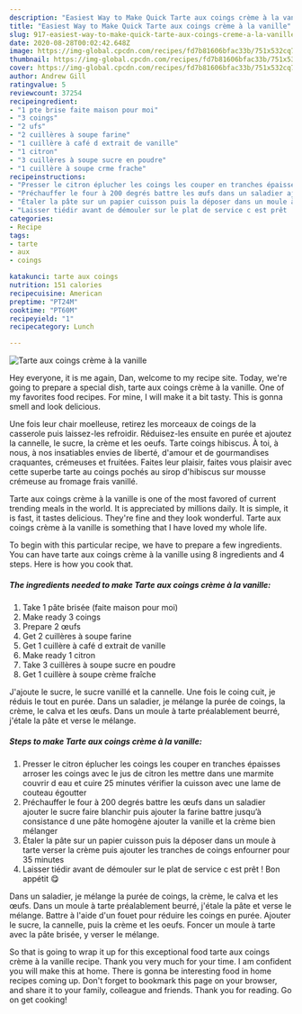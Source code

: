 ```yaml
---
description: "Easiest Way to Make Quick Tarte aux coings crème à la vanille"
title: "Easiest Way to Make Quick Tarte aux coings crème à la vanille"
slug: 917-easiest-way-to-make-quick-tarte-aux-coings-creme-a-la-vanille
date: 2020-08-28T00:02:42.648Z
image: https://img-global.cpcdn.com/recipes/fd7b81606bfac33b/751x532cq70/tarte-aux-coings-creme-a-la-vanille-photo-principale-de-la-recette.jpg
thumbnail: https://img-global.cpcdn.com/recipes/fd7b81606bfac33b/751x532cq70/tarte-aux-coings-creme-a-la-vanille-photo-principale-de-la-recette.jpg
cover: https://img-global.cpcdn.com/recipes/fd7b81606bfac33b/751x532cq70/tarte-aux-coings-creme-a-la-vanille-photo-principale-de-la-recette.jpg
author: Andrew Gill
ratingvalue: 5
reviewcount: 37254
recipeingredient:
- "1 pte brise faite maison pour moi"
- "3 coings"
- "2 ufs"
- "2 cuillères à soupe farine"
- "1 cuillère à café d extrait de vanille"
- "1 citron"
- "3 cuillères à soupe sucre en poudre"
- "1 cuillère à soupe crme frache"
recipeinstructions:
- "Presser le citron éplucher les coings les couper en tranches épaisses arroser les coings avec le jus de citron les mettre dans une marmite couvrir d eau et cuire 25 minutes vérifier la cuisson avec une lame de couteau égoutter"
- "Préchauffer le four à 200 degrés battre les œufs dans un saladier ajouter le sucre faire blanchir puis ajouter la farine battre jusqu’à consistance d une pâte homogène ajouter la vanille et la crème bien mélanger"
- "Étaler la pâte sur un papier cuisson puis la déposer dans un moule à tarte verser la crème puis ajouter les tranches de coings enfourner pour 35 minutes"
- "Laisser tiédir avant de démouler sur le plat de service c est prêt ! Bon appétit 😋"
categories:
- Recipe
tags:
- tarte
- aux
- coings

katakunci: tarte aux coings 
nutrition: 151 calories
recipecuisine: American
preptime: "PT24M"
cooktime: "PT60M"
recipeyield: "1"
recipecategory: Lunch

---
```



![Tarte aux coings crème à la vanille](https://img-global.cpcdn.com/recipes/fd7b81606bfac33b/751x532cq70/tarte-aux-coings-creme-a-la-vanille-photo-principale-de-la-recette.jpg)

Hey everyone, it is me again, Dan, welcome to my recipe site. Today, we're going to prepare a special dish, tarte aux coings crème à la vanille. One of my favorites food recipes. For mine, I will make it a bit tasty. This is gonna smell and look delicious.

Une fois leur chair moelleuse, retirez les morceaux de coings de la casserole puis laissez-les refroidir. Réduisez-les ensuite en purée et ajoutez la cannelle, le sucre, la crème et les oeufs. Tarte coings hibiscus. À toi, à nous, à nos insatiables envies de liberté, d&#39;amour et de gourmandises craquantes, crémeuses et fruitées. Faites leur plaisir, faites vous plaisir avec cette superbe tarte au coings pochés au sirop d&#39;hibiscus sur mousse crémeuse au fromage frais vanillé.

Tarte aux coings crème à la vanille is one of the most favored of current trending meals in the world. It is appreciated by millions daily. It is simple, it is fast, it tastes delicious. They're fine and they look wonderful. Tarte aux coings crème à la vanille is something that I have loved my whole life.


To begin with this particular recipe, we have to prepare a few ingredients. You can have tarte aux coings crème à la vanille using 8 ingredients and 4 steps. Here is how you cook that.

<!--inarticleads1-->

##### The ingredients needed to make Tarte aux coings crème à la vanille:

1. Take 1 pâte brisée (faite maison pour moi)
1. Make ready 3 coings
1. Prepare 2 œufs
1. Get 2 cuillères à soupe farine
1. Get 1 cuillère à café d extrait de vanille
1. Make ready 1 citron
1. Take 3 cuillères à soupe sucre en poudre
1. Get 1 cuillère à soupe crème fraîche


J&#39;ajoute le sucre, le sucre vanillé et la cannelle. Une fois le coing cuit, je réduis le tout en purée. Dans un saladier, je mélange la purée de coings, la crème, le calva et les œufs. Dans un moule à tarte préalablement beurré, j&#39;étale la pâte et verse le mélange. 

<!--inarticleads2-->

##### Steps to make Tarte aux coings crème à la vanille:

1. Presser le citron éplucher les coings les couper en tranches épaisses arroser les coings avec le jus de citron les mettre dans une marmite couvrir d eau et cuire 25 minutes vérifier la cuisson avec une lame de couteau égoutter
1. Préchauffer le four à 200 degrés battre les œufs dans un saladier ajouter le sucre faire blanchir puis ajouter la farine battre jusqu’à consistance d une pâte homogène ajouter la vanille et la crème bien mélanger
1. Étaler la pâte sur un papier cuisson puis la déposer dans un moule à tarte verser la crème puis ajouter les tranches de coings enfourner pour 35 minutes
1. Laisser tiédir avant de démouler sur le plat de service c est prêt ! Bon appétit 😋


Dans un saladier, je mélange la purée de coings, la crème, le calva et les œufs. Dans un moule à tarte préalablement beurré, j&#39;étale la pâte et verse le mélange. Battre à l&#39;aide d&#39;un fouet pour réduire les coings en purée. Ajouter le sucre, la cannelle, puis la crème et les oeufs. Foncer un moule à tarte avec la pâte brisée, y verser le mélange. 

So that is going to wrap it up for this exceptional food tarte aux coings crème à la vanille recipe. Thank you very much for your time. I am confident you will make this at home. There is gonna be interesting food in home recipes coming up. Don't forget to bookmark this page on your browser, and share it to your family, colleague and friends. Thank you for reading. Go on get cooking!
